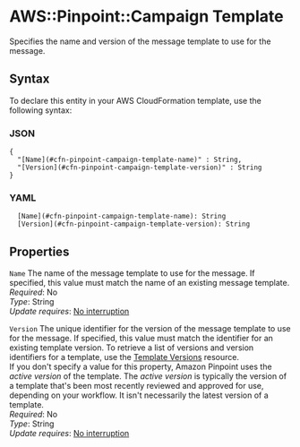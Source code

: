 # AWS::Pinpoint::Campaign Template<a name="aws-properties-pinpoint-campaign-template"></a>

Specifies the name and version of the message template to use for the message\.

## Syntax<a name="aws-properties-pinpoint-campaign-template-syntax"></a>

To declare this entity in your AWS CloudFormation template, use the following syntax:

### JSON<a name="aws-properties-pinpoint-campaign-template-syntax.json"></a>

```
{
  "[Name](#cfn-pinpoint-campaign-template-name)" : String,
  "[Version](#cfn-pinpoint-campaign-template-version)" : String
}
```

### YAML<a name="aws-properties-pinpoint-campaign-template-syntax.yaml"></a>

```
  [Name](#cfn-pinpoint-campaign-template-name): String
  [Version](#cfn-pinpoint-campaign-template-version): String
```

## Properties<a name="aws-properties-pinpoint-campaign-template-properties"></a>

`Name` <a name="cfn-pinpoint-campaign-template-name"></a>
The name of the message template to use for the message\. If specified, this value must match the name of an existing message template\.  
_Required_: No  
_Type_: String  
_Update requires_: [No interruption](https://docs.aws.amazon.com/AWSCloudFormation/latest/UserGuide/using-cfn-updating-stacks-update-behaviors.html#update-no-interrupt)

`Version` <a name="cfn-pinpoint-campaign-template-version"></a>
The unique identifier for the version of the message template to use for the message\. If specified, this value must match the identifier for an existing template version\. To retrieve a list of versions and version identifiers for a template, use the [Template Versions](https://docs.aws.amazon.com/pinpoint/latest/apireference/templates-template-name-template-type-versions.html) resource\.  
If you don't specify a value for this property, Amazon Pinpoint uses the _active version_ of the template\. The _active version_ is typically the version of a template that's been most recently reviewed and approved for use, depending on your workflow\. It isn't necessarily the latest version of a template\.  
_Required_: No  
_Type_: String  
_Update requires_: [No interruption](https://docs.aws.amazon.com/AWSCloudFormation/latest/UserGuide/using-cfn-updating-stacks-update-behaviors.html#update-no-interrupt)

